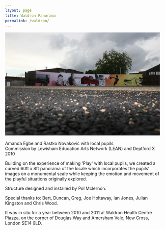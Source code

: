 ```yaml
---
layout: page
title: Waldron Panorama
permalink: /waldron/
---
```


![waldron](/images/waldron.JPG)

Amanda Egbe and Rastko Novaković with local pupils  
Commission by Lewisham Education Arts Network (LEAN) and Deptford X 2010

Building on the experience of making 'Play' with local pupils, we created a curved 60ft x 8ft panorama of the locale which incorporates the pupils' images on a monumental scale while keeping the emotion and movement of the playful situations originally explored.

Structure designed and installed by Pol Mclernon.

Special thanks to: Bert, Duncan, Greg, Joe Holtaway, Ian Jones, Julian Kingston and Chris Wood.

It was in situ for a year between 2010 and 2011 at Waldron Health Centre Piazza, on the corner of Douglas Way and Amersham Vale, New Cross, London SE14 6LD.
